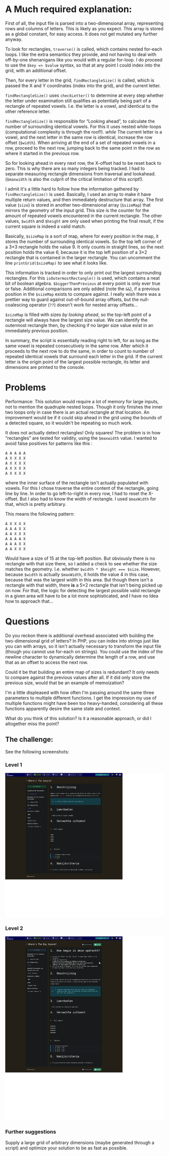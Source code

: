 # A Much required explanation:

First of all, the input file is parsed into a two-dimensional array, representing rows and
columns of letters. This is likely as you expect. This array is stored as a global
constant, for easy access. It does not get mutated any further anyway.

To look for rectangles, `traverse()` is called, which contains nested for-each loops.
I like the extra semantics they provide, and not having to deal with off-by-one
shenanigans like you would with a regular for-loop. I do proceed to use the `$key =>
$value` syntax, so that at any point I could index into the grid, with an additional
offset.

Then, for every letter in the grid, `findRectangleSize()` is called, which is passed the
X and Y coordinates (index into the grid), and the current letter.

`findRectangleSize()` uses `checkLetter()` to determine at every step whether the letter
under examination still qualifies as potentially being part of a rectangle of repeated
vowels. I.e. the letter is a vowel, and identical to the other reference letter.

`findRectangleSize()` is responsible for “Looking ahead”, to calculate the number of
surrounding identical vowels. For this it uses nested while-loops (computational
complexity is through the roof!). _while_ The current letter is a vowel, and the next
letter in the same row is identical, increase the row offset (`$width`). When arriving at
the end of a set of repeated vowels in a row, proceed to the next row, jumping back to the
same point in the row as where it started in the previous row.

So for looking ahead in every next row, the X-offset had to be reset back to zero. This is
why there are so many integers being tracked. I had to separate measuring rectangle
dimensions from traversal and lookahead. (`$maxwidth` is also the culprit of the critical
limitation of this script!).

I admit it's a little hard to follow how the information gathered by `findRectangleSize()`
is used. Basically, I used an array to make it have multiple return values, and then
immediately destructure that array. The first value (`size`) is stored in another
two-dimensional array (`$sizeMap`) that mirrors the geometry of the input grid. This size
is the counter for the amount of repeated vowels encountered in the current rectangle. The
other values, `$width` and `$height` are only used when printing the final result, if the
current square is indeed a valid match.

Basically, `$sizeMap` is a sort of map, where for every position in the map, it stores the
number of surrounding identical vowels. So the top left corner of a 3×3 rectangle holds
the value 9. It only counts in straight lines, so the next position holds the value 6,
because it is the top left position of a 3×2 rectangle that is contained in the larger
rectangle. You can uncomment the line `printGrid($sizeMap)` to see what it looks like.

This information is tracked in order to only print out the largest surrounding rectangles.
For this `isOutermostRectangle()` is used, which contains a neat bit of boolean algebra.
`$biggerThenPrevious` at every point is only ever true or false. Additional comparisons
are only added (note the `&&`), if a previous position in the `$sizeMap` exists to compare
against. I really wish there was a prettier way to guard against out-of-bound array
offsets, but the null-coalescing operator (`??`) doesn't work for nested array offsets…

`$sizeMap` is filled with sizes _by looking ahead_, so the top-left point of a rectangle
will always have the largest size value. We can identify the outermost rectangle then, by
checking if no larger size value exist in an immediately previous position.

In summary, the script is essentially reading right to left, for as long as the same vowel
is repeated consecutively in the same row. After which it proceeds to the next row to do
the same, in order to count to number of repeated identical vowels that surround each
letter in the grid. If the current letter is the origin point of the largest possible
rectangle, its letter and dimensions are printed to the console.

# Problems

Performance: This solution would require a lot of memory for large inputs, not to mention
the quadruple nested loops. Though it only finishes the inner two loops only in case there
is an actual rectangle at that location. 
An improvement would be if it could skip ahead in the grid using the bounds of a detected
square, so it wouldn't be repeating so much work. 

It does not actually detect rectangles! Only squares! The problem is in how “rectangles”
are tested for validity, using the `$maxwidth` value. I wanted to avoid false positives
for patterns like this : 
```
A A A A A
A X X X X
A X X X X
A X X X X
A X X X X
```
where the inner surface of the rectangle isn't actually populated with vowels. For this
I chose traverse the entire content of the rectangle, going line by line. In order to go
left-to-right in every row, I had to reset the X-offset. But I also had to know the width
of rectangle. I used `$maxWidth` for that, which is pretty arbitrary.

This means the following pattern: 
```
A X X X X
A A A X X
A A X X X
A A A A X
A A A X X
A A X X X
```

Would have a size of 15 at the top-left position. But obviously there is no rectangle with
that size there, so I added a check to see whether the size matches the geometry. I.e.
whether `$width * $height === $size`. However, because `$width` is actually `$maxWidth`,
it holds the value 4 in this case, because that was the largest width in this area. But
though there isn't a rectangle with that width, there **is** a 5×2 rectangle that isn't
being picked up on now. For that, the logic for detecting the largest possible valid
rectangle in a given area will have to be a lot more sophisticated, and I have no Idea how
to approach that…

# Questions

Do you reckon there is additional overhead associated with building the two-dimensional
grid of letters?
In PHP, you can index into strings just like you can with arrays, so it isn't actually
necessary to transform the input file (though you cannot use for-each on strings). You
could use the index of the newline character to dynamically determine the length of a row,
and use that as an offset to access the next row.

Could it be that building an entire map of sizes is redundant? It only needs to compare
against the previous values after all. If it did only store the previous size, would that
be an example of memoization? 

I'm a little displeased with how often I'm passing around the same three parameters to
multiple different functions. I get the impression my use of multiple functions might have
been too heavy-handed, considering all these functions apparently desire the same state
and context.

What do you think of this solution? Is it a reasonable approach, or did I altogether miss
the point? 

## The challenge:

See the following screenshots:

### Level 1

![assignment](jarvis_bit_academy_assignment.png)

### Level 2

![assignment 2](jarvis_bit_academy_assignment_2.png)

### Further suggestions

Supply a large grid of arbitrary dimensions (maybe generated through a script) and
optimize your solution to be as fast as possible.
